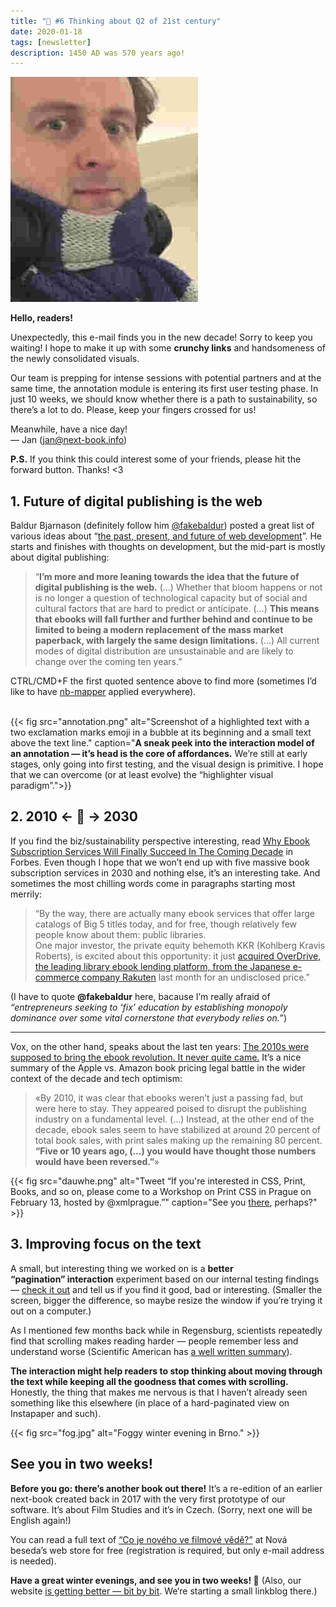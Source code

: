 ```yaml
---
title: "💌 #6 Thinking about Q2 of 21st century"
date: 2020-01-18
tags: [newsletter]
description: 1450 AD was 570 years ago!
---
```

<img src="me.jpg" class="me">

**Hello, readers!**

Unexpectedly, this e-mail finds you in the new decade! Sorry to keep you waiting! I hope to make it up with some **crunchy links** and handsomeness of the newly consolidated visuals.  

Our team is prepping for intense sessions with potential partners and at the same time, the annotation module is entering its first user testing phase. In just 10 weeks, we should know whether there is a path to sustainability, so there’s a lot to do. Please, keep your fingers crossed for us!  

Meanwhile, have a nice day!  
— Jan ([jan@next-book.info](mailto:jan@next-book.info))

**P.S.** If you think this could interest some of your friends, please hit the forward button. Thanks! <3


## 1\. Future of digital publishing is the web

Baldur Bjarnason (definitely follow him [@fakebaldur](https://twitter.com/fakebaldur)) posted a great list of various ideas about “[the past, present, and future of web development](https://www.baldurbjarnason.com/past-present-future-web/)”. He starts and finishes with thoughts on development, but the mid-part is mostly about digital publishing:  

> “**I’m more and more leaning towards the idea that the future of digital publishing is the web.** (…) Whether that bloom happens or not is no longer a question of technological capacity but of social and cultural factors that are hard to predict or anticipate. (…) **This means that ebooks will fall further and further behind and continue to be limited to being a modern replacement of the mass market paperback, with largely the same design limitations.** (…) All current modes of digital distribution are unsustainable and are likely to change over the coming ten years.”  

CTRL/CMD+F the first quoted sentence above to find more (sometimes I’d like to have [nb-mapper](https://next-book.github.io/nb-mapper/) applied everywhere).  
 

{{< fig 
  src="annotation.png" 
  alt="Screenshot of a highlighted text with a two exclamation marks emoji in a bubble at its beginning and a small text above the text line." 
  caption="**A sneak peek into the interaction model of an annotation — it’s head is the core of affordances.** We’re still at early stages, only going into first testing, and the visual design is primitive. I hope that we can overcome (or at least evolve) the “highlighter visual paradigm”.">}}


## 2\. 2010 ← 📖 → 2030

If you find the biz/sustainability perspective interesting, read [Why Ebook Subscription Services Will Finally Succeed In The Coming Decade](https://www.forbes.com/sites/billrosenblatt/2020/01/03/why-ebook-subscription-services-will-finally-succeed-in-the-coming-decade/) in Forbes. Even though I hope that we won’t end up with five massive book subscription services in 2030 and nothing else, it’s an interesting take. And sometimes the most chilling words come in paragraphs starting most merrily:  

> “By the way, there are actually many ebook services that offer large catalogs of Big 5 titles today, and for free, though relatively few people know about them: public libraries.  
One major investor, the private equity behemoth KKR (Kohlberg Kravis Roberts), is excited about this opportunity: it just [acquired OverDrive, the leading library ebook lending platform, from the Japanese e-commerce company Rakuten](https://www.businesswire.com/news/home/20191224005160/en/KKR-Acquire-Leading-Digital-Reading-Platform-OverDrive) last month for an undisclosed price.”  

(I have to quote **@fakebaldur** here, bacause I’m really afraid of *“entrepreneurs seeking to ‘fix’ education by establishing monopoly dominance over some vital cornerstone that everybody relies on.*”)

***


Vox, on the other hand, speaks about the last ten years: [The 2010s were supposed to bring the ebook revolution. It never quite came.](https://www.vox.com/culture/2019/12/23/20991659/ebook-amazon-kindle-ereader-department-of-justice-publishing-lawsuit-apple-ipad) It’s a nice summary of the Apple vs. Amazon book pricing legal battle in the wider context of the decade and tech optimism:  

> «By 2010, it was clear that ebooks weren’t just a passing fad, but were here to stay. They appeared poised to disrupt the publishing industry on a fundamental level. (…) Instead, at the other end of the decade, ebook sales seem to have stabilized at around 20 percent of total book sales, with print sales making up the remaining 80 percent. **“Five or 10 years ago, (…) you would have thought those numbers would have been reversed.”**»

{{< fig 
  src="dauwhe.png" 
  alt="Tweet “If you're interested in CSS, Print, Books, and so on, please come to a Workshop on Print CSS in Prague on February 13, hosted by @xmlprague.”" 
  caption="See you [there](https://twitter.com/dauwhe/status/1217144630933889025), perhaps?" >}}


## 3\. Improving focus on the text

A small, but interesting thing we worked on is a **better “pagination” interaction** experiment based on our internal testing findings — [check it out](https://tmp.jan-martinek.com/test2.html) and tell us if you find it good, bad or interesting. (Smaller the screen, bigger the difference, so maybe resize the window if you’re trying it out on a computer.)  

As I mentioned few months back while in Regensburg, scientists repeatedly find that scrolling makes reading harder — people remember less and understand worse (Scientific American has [a well written summary](https://www.scientificamerican.com/article/reading-paper-screens/)).  

**The interaction might help readers to stop thinking about moving through the text while keeping all the goodness that comes with scrolling.** Honestly, the thing that makes me nervous is that I haven’t already seen something like this elsewhere (in place of a hard-paginated view on Instapaper and such).

{{< fig 
  src="fog.jpg" 
  alt="Foggy winter evening in Brno." >}}

## See you in two weeks!

**Before you go: there’s another book out there!** It’s a re-edition of an earlier next-book created back in 2017 with the very first prototype of our software. It’s about Film Studies and it’s in Czech. (Sorry, next one will be English again!)  

You can read a full text of [“Co je nového ve filmové vědě?”](https://www.novabeseda.cz/book/co-je-noveho-ve-filmove-vede) at Nová beseda’s web store for free (registration is required, but only e-mail address is needed).  

**Have a great winter evenings, and see you in two weeks! 🤞** (Also, our website [is getting better — bit by bit](https://www.next-book.info). We‘re starting a small linkblog there.)
